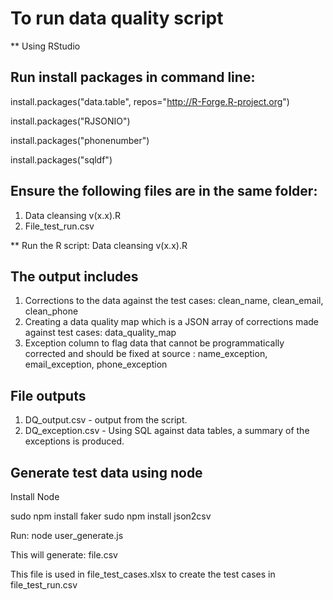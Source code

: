 # To run data quality script


** Using RStudio

## Run install packages in command line:
install.packages("data.table", repos="http://R-Forge.R-project.org")

install.packages("RJSONIO")

install.packages("phonenumber")

install.packages("sqldf")

## Ensure the following files are in the same folder:
1.	Data cleansing v(x.x).R
2.	File_test_run.csv 

** Run the R script: Data cleansing v(x.x).R


## The output includes
1.	Corrections to the data against the test cases: clean_name, clean_email, clean_phone
2.	Creating a data quality map which is a JSON array of corrections made against test cases: data_quality_map
3.	Exception column to flag data that cannot be programmatically corrected and should be fixed at source : name_exception, email_exception, phone_exception

## File outputs
1. DQ_output.csv - output from the script.
2. DQ_exception.csv - Using SQL against data tables, a summary of the exceptions is produced.



## Generate test data using node 
Install Node

sudo npm install faker
sudo npm install json2csv

Run:
node user_generate.js

This will generate: file.csv

This file is used in file_test_cases.xlsx to create the test cases in file_test_run.csv
